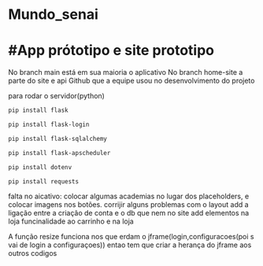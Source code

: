 # Mundo_senai
# #App prótotipo e site prototipo
No branch main está em sua maioria o aplicativo
No branch home-site a parte do site e api
Github que a equipe usou no desenvolvimento do projeto

para rodar o servidor(python)
```bash
pip install flask
```
```bash
pip install flask-login
```
```bash
pip install flask-sqlalchemy
```
```bash
pip install flask-apscheduler
```
```bash
pip install dotenv
```
```bash
pip install requests
```

falta no aicativo:
colocar algumas academias no lugar dos placeholders, e colocar imagens nos botões.
corrijir alguns problemas com o layout
add a ligação entre a criação de conta e o db que nem no site
add elementos na loja
funcinalidade ao carrinho e na loja

A função resize funciona nos que erdam o jframe(login,configuracoes(poi s vai de login a configuraçoes)) entao tem que criar a herança do jframe aos outros codigos
